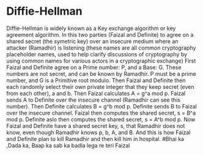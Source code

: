 # Diffie-Hellman
Diffie-Hellman is widely known as a Key exchange algorithm or key agreement algorithm. In this two parties (Faizal and Definite) to agree on a shared secret (the symetric key) over an insecure medium where an attacker (Ramadhir) is listening (these names are all common cryptography placeholder names, used to help clarify discussions of cryptography by using common names for various actors in a cryptographic exchange)
First Faizal and Definite agree on a Prime number: P, and a Base: G. These numbers are not secret, and can be known by Ramadhir.
P must be a prime number, and G is a Primitive root modulo.
Then Faizal and Definite then each randomly select their own private integer that they keep secret (even from each other), a and b.
Then Faizal calculates A = g^a mod p. Faizal sends A to Definite over the insecure channel (Ramadhir can see this number).
Then Definite calculates B = g^b mod p. Definite sends B to Faizal over the insecure channel.
Faizal then computes the shared secret, s = B^a mod p.
Definite aslo then computes the shared secret, s = A^b mod p.
Now Faizal and Definite have a shared secret key, s, that Ramadhir does not know, even though Ramadhir knows p, b, A, and B.
And this is how Faizal and Definite plan to kill Ramadhir and then kill him in hospital. #Bhai ka ,Dada ka, Baap ka sab ka badla lega re teri Faizal 
